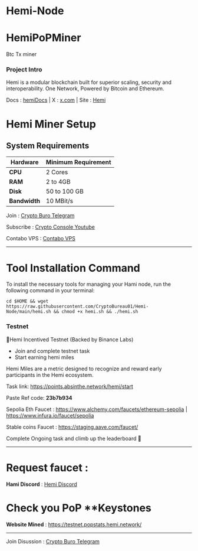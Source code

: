 # Hemi-Node

# HemiPoPMiner
Btc Tx miner

### Project Intro
Hemi is a modular blockchain built for superior scaling, security and interoperability.
One Network, Powered by  Bitcoin and  Ethereum.

Docs : [hemiDocs](https://docs.hemi.xyz/) | X : [x.com](https://x.com/hemi_xyz) | Site : [Hemi](https://hemi.xyz/)


# Hemi Miner Setup

## System Requirements

| **Hardware** | **Minimum Requirement** |
|--------------|-------------------------|
| **CPU**      | 2 Cores                 |
| **RAM**      | 2 to 4GB                |
| **Disk**     | 50 to 100 GB            |
| **Bandwidth**| 10 MBit/s               |

Join : [Crypto Buro Telegram](https://t.me/CryptoBureau01)

Subscribe : [Crypto Console Youtube](https://www.youtube.com/@cryptobureau01)

Contabo VPS : [Contabo VPS](https://contabo.com/en/vps/)

__________________________________________________________________________________________________________________________________________


# Tool Installation Command

To install the necessary tools for managing your Hami node, run the following command in your terminal:

```
cd $HOME && wget https://raw.githubusercontent.com/CryptoBureau01/Hemi-Node/main/hemi.sh && chmod +x hemi.sh && ./hemi.sh
```


### Testnet 

📣Hemi Incentived Testnet (Backed by Binance Labs)

- Join and complete testnet task
- Start earning hemi miles 

Hemi Miles are a metric designed to recognize and reward early participants in the Hemi ecosystem.

Task link: https://points.absinthe.network/hemi/start

Paste Ref code: **23b7b934**

Sepolia Eth Faucet : https://www.alchemy.com/faucets/ethereum-sepolia | https://www.infura.io/faucet/sepolia

Stable coins Faucet : https://staging.aave.com/faucet/

Complete Ongoing task and climb up the leaderboard 🚀
__________________________________________________________________________________________________________________________________________



# Request faucet :
   **Hami Discord** : [Hemi Discord](https://discord.gg/hemixyz)

# Check you PoP **Keystones

**Website Mined** : https://testnet.popstats.hemi.network/
__________________________________________________________________________________________________________________________________________



Join Disussion : [Crypto Buro Telegram](https://t.me/CryptoBureau01)
